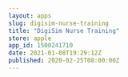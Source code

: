 ```yaml
---
layout: apps
slug: digisim-nurse-training
title: "DigiSim Nurse Training"
store: apple
app_id: 1500241710
date: 2021-01-08T19:29:12Z
published: 2020-02-25T08:00:00Z
---
```

